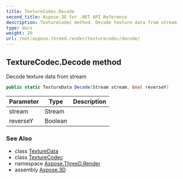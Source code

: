 ```yaml
---
title: TextureCodec.Decode
second_title: Aspose.3D for .NET API Reference
description: TextureCodec method. Decode texture data from stream
type: docs
weight: 20
url: /net/aspose.threed.render/texturecodec/decode/
---
```

## TextureCodec.Decode method

Decode texture data from stream

```csharp
public static TextureData Decode(Stream stream, bool reverseY)
```

| Parameter | Type | Description |
| --- | --- | --- |
| stream | Stream |  |
| reverseY | Boolean |  |

### See Also

* class [TextureData](../../texturedata/)
* class [TextureCodec](../)
* namespace [Aspose.ThreeD.Render](../../../aspose.threed.render/)
* assembly [Aspose.3D](../../../)


